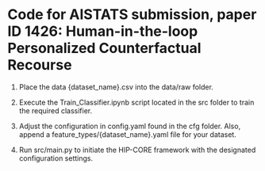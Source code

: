 # Code for AISTATS submission, paper ID 1426: Human-in-the-loop Personalized Counterfactual Recourse

1. Place the data {dataset_name}.csv into the data/raw folder.

2. Execute the Train_Classifier.ipynb script located in the src folder to train the required classifier.

3. Adjust the configuration in config.yaml found in the cfg folder. Also, append a feature_types/{dataset_name}.yaml file for your dataset.

4. Run src/main.py to initiate the HIP-CORE framework with the designated configuration settings.